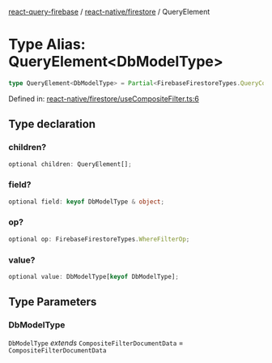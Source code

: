 [react-query-firebase](../../../modules.md) / [react-native/firestore](../index.md) / QueryElement

# Type Alias: QueryElement\<DbModelType\>

```ts
type QueryElement<DbModelType> = Partial<FirebaseFirestoreTypes.QueryCompositeFilterConstraint> & object;
```

Defined in: [react-native/firestore/useCompositeFilter.ts:6](https://github.com/vpishuk/react-query-firebase/blob/43c0734068a570cd646254bb366ccd8007f7dfed/react-native/firestore/useCompositeFilter.ts#L6)

## Type declaration

### children?

```ts
optional children: QueryElement[];
```

### field?

```ts
optional field: keyof DbModelType & object;
```

### op?

```ts
optional op: FirebaseFirestoreTypes.WhereFilterOp;
```

### value?

```ts
optional value: DbModelType[keyof DbModelType];
```

## Type Parameters

### DbModelType

`DbModelType` *extends* `CompositeFilterDocumentData` = `CompositeFilterDocumentData`

